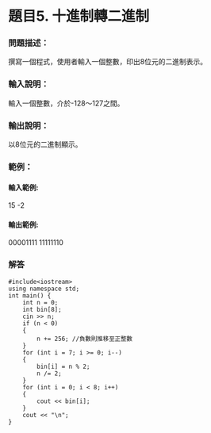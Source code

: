 # 題目5. 十進制轉二進制

### 問題描述：
撰寫一個程式，使用者輸入一個整數，印出8位元的二進制表示。

### 輸入說明：
輸入一個整數，介於-128～127之間。

### 輸出說明：
以8位元的二進制顯示。

### 範例：

#### 輸入範例:
15
-2
#### 輸出範例:
00001111
11111110
### 解答
```
#include<iostream>
using namespace std;
int main() {
    int n = 0;
    int bin[8];
    cin >> n;
    if (n < 0)
    {
        n += 256; //負數則推移至正整數
    }
    for (int i = 7; i >= 0; i--)
    {
        bin[i] = n % 2;
        n /= 2;
    }
    for (int i = 0; i < 8; i++)
    {
        cout << bin[i];
    }
    cout << "\n";
}
```

